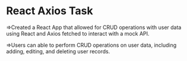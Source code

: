 <h1>React Axios Task</h1>

<p>=>Created a React App that allowed for CRUD operations with user data using React and Axios fetched to interact with a mock API.

</p>
<p> =>Users can able to perform CRUD operations on user data, including adding, editing, and deleting user records.</p>
